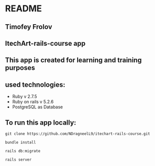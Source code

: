 # README
## Timofey Frolov
## ItechArt-rails-course app

## This app is created for learning and training purposes

## used technologies:

- Ruby v 2.7.5
- Ruby on rails v 5.2.6
- PostgreSQL as Database

## To run this app locally:

```
git clone https://github.com/NDragneelL9/itechart-rails-course.git
```

```
bundle install
```

```
rails db:migrate
```

```
rails server
```
